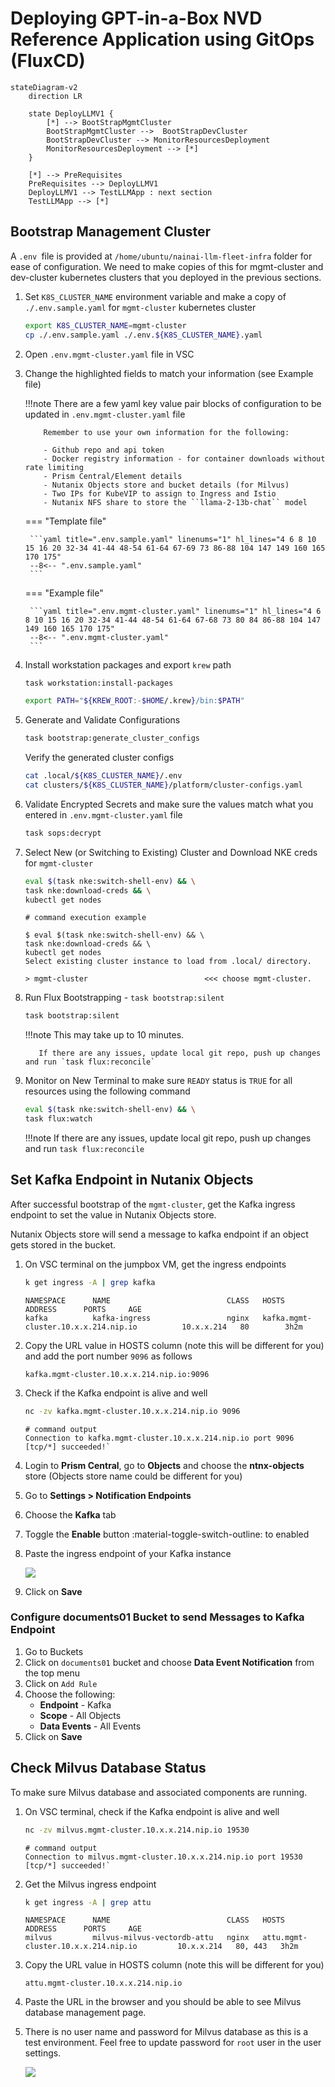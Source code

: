 # Deploying GPT-in-a-Box NVD Reference Application using GitOps (FluxCD)

```mermaid
stateDiagram-v2
    direction LR
    
    state DeployLLMV1 {
        [*] --> BootStrapMgmtCluster
        BootStrapMgmtCluster -->  BootStrapDevCluster
        BootStrapDevCluster --> MonitorResourcesDeployment
        MonitorResourcesDeployment --> [*]
    }

    [*] --> PreRequisites
    PreRequisites --> DeployLLMV1 
    DeployLLMV1 --> TestLLMApp : next section
    TestLLMApp --> [*]
```


## Bootstrap Management Cluster

A ``.env ``file is provided at   ``/home/ubuntu/nainai-llm-fleet-infra`` folder for ease of configuration. We need to make copies of this for mgmt-cluster and dev-cluster kubernetes clusters that you deployed in the previous sections. 

1. Set ``K8S_CLUSTER_NAME`` environment variable and make a copy of `./.env.sample.yaml` for ``mgmt-cluster`` kubernetes cluster

    ```bash
    export K8S_CLUSTER_NAME=mgmt-cluster
    cp ./.env.sample.yaml ./.env.${K8S_CLUSTER_NAME}.yaml
    ```
   
2. Open ``.env.mgmt-cluster.yaml`` file in VSC
   
3. Change the highlighted fields to match your information (see Example file)

    !!!note
           There are a few yaml key value pair blocks of configuration to be updated in ``.env.mgmt-cluster.yaml`` file

           Remember to use your own information for the following:

           - Github repo and api token
           - Docker registry information - for container downloads without rate limiting
           - Prism Central/Element details
           - Nutanix Objects store and bucket details (for Milvus)
           - Two IPs for KubeVIP to assign to Ingress and Istio 
           - Nutanix NFS share to store the ``llama-2-13b-chat`` model
       
    === "Template file"

        ```yaml title=".env.sample.yaml" linenums="1" hl_lines="4 6 8 10 15 16 20 32-34 41-44 48-54 61-64 67-69 73 86-88 104 147 149 160 165 170 175"
        --8<-- ".env.sample.yaml"
        ```
    
    === "Example file"

        ```yaml title=".env.mgmt-cluster.yaml" linenums="1" hl_lines="4 6 8 10 15 16 20 32-34 41-44 48-54 61-64 67-68 73 80 84 86-88 104 147 149 160 165 170 175"
        --8<-- ".env.mgmt-cluster.yaml"
        ```

4. Install workstation packages and export ``krew`` path
   
    ```bash
    task workstation:install-packages
    ```

    ```bash
    export PATH="${KREW_ROOT:-$HOME/.krew}/bin:$PATH"
    ```

5. Generate and Validate Configurations
  
    ```bash
    task bootstrap:generate_cluster_configs
    ```

    Verify the generated cluster configs

    ```bash
    cat .local/${K8S_CLUSTER_NAME}/.env
    cat clusters/${K8S_CLUSTER_NAME}/platform/cluster-configs.yaml
    ```

6. Validate Encrypted Secrets and make sure the values match what you entered in ``.env.mgmt-cluster.yaml`` file

    ```bash
    task sops:decrypt
    ```

7. Select New (or Switching to Existing) Cluster and Download NKE creds for ``mgmt-cluster``

    ```bash
    eval $(task nke:switch-shell-env) && \
    task nke:download-creds && \
    kubectl get nodes
    ```
    ``` { .text, .no-copy}
    # command execution example

    $ eval $(task nke:switch-shell-env) && \
    task nke:download-creds && \
    kubectl get nodes
    Select existing cluster instance to load from .local/ directory.
                                 
    > mgmt-cluster                          <<< choose mgmt-cluster.   
    ```

8.  Run Flux Bootstrapping - `task bootstrap:silent`

    ```bash
    task bootstrap:silent
    ```
    !!!note
           This may take up to 10 minutes.

           If there are any issues, update local git repo, push up changes and run `task flux:reconcile`

9.  Monitor on New Terminal to make sure ``READY`` status is ``TRUE`` for all resources using the following command

    ```bash
    eval $(task nke:switch-shell-env) && \
    task flux:watch
    ```

    !!!note
           If there are any issues, update local git repo, push up changes and run `task flux:reconcile`

## Set Kafka Endpoint in Nutanix Objects

After successful bootstrap of the ``mgmt-cluster``, get the Kafka ingress endpoint to set the value in Nutanix Objects store. 

Nutanix Objects store will send a message to kafka endpoint if an object gets stored in the bucket.

1. On VSC terminal on the jumpbox VM, get the ingress endpoints
   
    ```bash
    k get ingress -A | grep kafka
    ```

    ``` { .text .no-copy } 
    NAMESPACE      NAME                          CLASS   HOSTS                                         ADDRESS      PORTS     AGE
    kafka          kafka-ingress                 nginx   kafka.mgmt-cluster.10.x.x.214.nip.io          10.x.x.214   80        3h2m         
    ```

2. Copy the URL value in HOSTS column (note this will be different for you) and add the port number ``9096`` as follows
   
    ``` { .text .no-copy }
    kafka.mgmt-cluster.10.x.x.214.nip.io:9096
    ```

3. Check if the Kafka endpoint is alive and well
   
    ```bash
    nc -zv kafka.mgmt-cluster.10.x.x.214.nip.io 9096
    ```
    ```{ .text, .no-copy}
    # command output
    Connection to kafka.mgmt-cluster.10.x.x.214.nip.io port 9096 [tcp/*] succeeded!`
    ```

4. Login to **Prism Central**, go to **Objects** and choose the **ntnx-objects** store (Objects store name could be different for you)
5. Go to **Settings > Notification Endpoints**
6. Choose the **Kafka** tab
7. Toggle the **Enable** button :material-toggle-switch-outline: to enabled
8. Paste the ingress endpoint of your Kafka instance

    ![](images/notification_ep.png)
9.  Click on **Save**

### Configure documents01 Bucket to send Messages to Kafka Endpoint

1. Go to Buckets
2. Click on ``documents01`` bucket and choose **Data Event Notification** from the top menu
3. Click on ``Add Rule`` 
4. Choose the following:
   - **Endpoint** - Kafka
   - **Scope** - All Objects
   - **Data Events** - All Events
5. Click on **Save**

## Check Milvus Database Status

To make sure Milvus database and associated components are running. 

1. On VSC terminal, check if the Kafka endpoint is alive and well
   
    ```bash
    nc -zv milvus.mgmt-cluster.10.x.x.214.nip.io 19530
    ```
    ```{ .text, .no-copy}
    # command output
    Connection to milvus.mgmt-cluster.10.x.x.214.nip.io port 19530 [tcp/*] succeeded!`
    ```

2. Get the Milvus ingress endpoint
   
    ```bash
    k get ingress -A | grep attu
    ```

    ``` { .text .no-copy } 
    NAMESPACE      NAME                          CLASS   HOSTS                                       ADDRESS      PORTS     AGE
    milvus         milvus-milvus-vectordb-attu   nginx   attu.mgmt-cluster.10.x.x.214.nip.io         10.x.x.214   80, 443   3h2m
    ```

2. Copy the URL value in HOSTS column (note this will be different for you)
   
    ``` { .text .no-copy }
    attu.mgmt-cluster.10.x.x.214.nip.io
    ```
    
2. Paste the URL in the browser and you should be able to see Milvus database management page. 

3. There is no user name and password for Milvus database as this is a test environment. Feel free to update password for ``root`` user in the user settings.
   
    ![](images/attu.png)